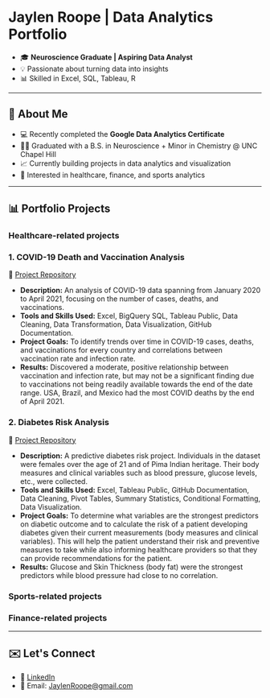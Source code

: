 # Jaylen Roope | Data Analytics Portfolio 

- 🎓 **Neuroscience Graduate | Aspiring Data Analyst**
- 💡 Passionate about turning data into insights 
- 📊 Skilled in Excel, SQL, Tableau, R

---

## 📖 About Me
- 💻 Recently completed the **Google Data Analytics Certificate**
- 🧑‍🎓 Graduated with a B.S. in Neuroscience + Minor in Chemistry @ UNC Chapel Hill
- 📈 Currently building projects in data analytics and visualization
- 🎯 Interested in healthcare, finance, and sports analytics

---

## 📊 Portfolio Projects
### Healthcare-related projects

### 1. **COVID-19 Death and Vaccination Analysis**
🔗 [Project Repository](https://github.com/jaylenroope-afk/CovidData/tree/main)
   - **Description:**
     An analysis of COVID-19 data spanning from January 2020 to April 2021, focusing on the number of cases, deaths, and vaccinations.
   - **Tools and Skills Used:**
     Excel, BigQuery SQL, Tableau Public, Data Cleaning, Data Transformation, Data Visualization, GitHub Documentation.
   - **Project Goals:**
     To identify trends over time in COVID-19 cases, deaths, and vaccinations for every country and correlations between vaccination rate and infection rate.
   - **Results:**
     Discovered a moderate, positive relationship between vaccination and infection rate, but may not be a significant finding due to vaccinations not being readily available towards the end of the date range. USA, Brazil, and Mexico had the most COVID deaths by the end of April 2021.

### 2. Diabetes Risk Analysis
🔗 [Project Repository](https://github.com/jaylenroope-afk/DiabetesRiskPredictor)
   - **Description:**
     A predictive diabetes risk project. Individuals in the dataset were females over the age of 21 and of Pima Indian heritage. Their body measures and clinical variables such as blood pressure, glucose levels, etc., were collected. 
   - **Tools and Skills Used:**
     Excel, Tableau Public, GitHub Documentation, Data Cleaning, Pivot Tables, Summary Statistics, Conditional Formatting, Data Visualization.
   - **Project Goals:**
     To determine what variables are the strongest predictors on diabetic outcome and to calculate the risk of a patient developing diabetes given their current measurements (body measures and clinical variables). This will help the patient understand their risk and preventive measures to take while also informing healthcare providers so that they can provide recommendations for the patient.
   - **Results:**
     Glucose and Skin Thickness (body fat) were the strongest predictors while blood pressure had close to no correlation.


### Sports-related projects

### Finance-related projects

---

## ✉️ Let's Connect
- 🔗 [LinkedIn](www.linkedin.com/in/jaylen-roope-a00478224)
- 📧 Email: JaylenRoope@gmail.com
